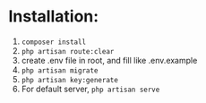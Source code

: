 # Installation:

1) `composer install`
2) `php artisan route:clear`
3) create .env file in root, and fill like .env.example
4) `php artisan migrate`
5) `php artisan key:generate`
6) For default server, `php artisan serve`